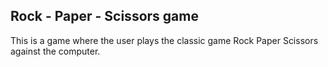 ## Rock - Paper - Scissors game

This is a game where the user plays the classic game Rock Paper Scissors against the computer.
